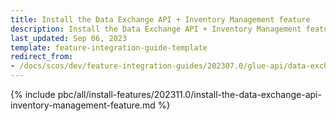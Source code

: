 ```yaml
---
title: Install the Data Exchange API + Inventory Management feature
description: Install the Data Exchange API + Inventory Management features in your project.
last_updated: Sep 06, 2023
template: feature-integration-guide-template
redirect_from:
- /docs/scos/dev/feature-integration-guides/202307.0/glue-api/data-exchange-api/install-the-data-exchange-api-inventory-management-feature.html
---
```


{% include pbc/all/install-features/202311.0/install-the-data-exchange-api-inventory-management-feature.md %} <!-- To edit, see /_includes/pbc/all/install-features/202311.0/install-the-data-exchange-api-inventory-management-feature.md -->